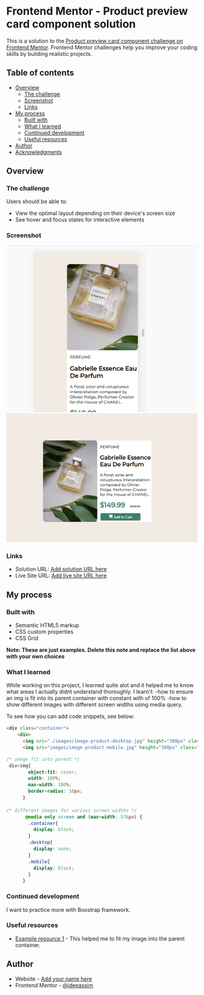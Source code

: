 # Frontend Mentor - Product preview card component solution

This is a solution to the [Product preview card component challenge on Frontend Mentor](https://www.frontendmentor.io/challenges/product-preview-card-component-GO7UmttRfa). Frontend Mentor challenges help you improve your coding skills by building realistic projects. 

## Table of contents

- [Overview](#overview)
  - [The challenge](#the-challenge)
  - [Screenshot](#screenshot)
  - [Links](#links)
- [My process](#my-process)
  - [Built with](#built-with)
  - [What I learned](#what-i-learned)
  - [Continued development](#continued-development)
  - [Useful resources](#useful-resources)
- [Author](#author)
- [Acknowledgments](#acknowledgments)


## Overview

### The challenge

Users should be able to:

- View the optimal layout depending on their device's screen size
- See hover and focus states for interactive elements

### Screenshot

![](./images/Screenshot%20(36).png)
![](./images/Screenshot%20(37).png)


### Links

- Solution URL: [Add solution URL here](https://your-solution-url.com)
- Live Site URL: [Add live site URL here](https://your-live-site-url.com)

## My process

### Built with

- Semantic HTML5 markup
- CSS custom properties
- CSS Grid


**Note: These are just examples. Delete this note and replace the list above with your own choices**

### What I learned
While working on this project, I learned quite alot and it helped me to know what areas I actually didnt understand thoroughly.
I learn't:
-how to ensure an img is fit into its parent container with constant with of 100%
-how to show different images with different screen widths using media query.


To see how you can add code snippets, see below:

```html
<div class="container">
    <div>
      <img src="./images/image-product-desktop.jpg" height="300px" class="desktop" alt="perfume catalog">
      <img src="images/image-product-mobile.jpg" height="300px" class="mobile" alt="perfume catalog">
```
```css
/* image fit into parent */
 div>img{
        object-fit: cover;
        width: 100%;
        max-width: 100%;
        border-radius: 10px;
      }

/* different images for various screen widths */
       @media only screen and (max-width: 576px) {
        .container{
          display: block;
        }
        .desktop{
          display: none;
        }
        .mobile{
          display: block;
        }
      }
```




### Continued development
I want to practice more with Boostrap framework.


### Useful resources

- [Example resource 1](https://stackoverflow.com/questions/46090760/controlling-the-size-of-an-image-within-a-css-grid-layout) - This helped me to fit my image into the parent container.




## Author

- Website - [Add your name here](https://www.your-site.com)
- Frontend Mentor - [@ideeassim](https://www.frontendmentor.io/profile/ideeassim)



